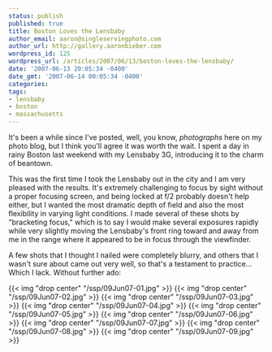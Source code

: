 ```yaml
---
status: publish
published: true
title: Boston Loves the Lensbaby
author_email: aaron@singleservingphoto.com
author_url: http://gallery.aaronbieber.com
wordpress_id: 125
wordpress_url: /articles/2007/06/13/boston-loves-the-lensbaby/
date: '2007-06-13 20:05:34 -0400'
date_gmt: '2007-06-14 00:05:34 -0400'
categories:
tags:
- lensbaby
- boston
- massachusetts
---
```


It's been a while since I've posted, well, you know, _photographs_
here on my photo blog, but I think you'll agree it was worth the wait. I
spent a day in rainy Boston last weekend with my Lensbaby 3G,
introducing it to the charm of beantown. <!--more-->

This was the first time I took the Lensbaby out in the city and I am
very pleased with the results. It's extremely challenging to focus by
sight without a proper focusing screen, and being locked at f/2 probably
doesn't help either, but I wanted the most dramatic depth of field and
also the most flexibility in varying light conditions. I made several of
these shots by "bracketing focus," which is to say I would make several
exposures rapidly while very slightly moving the Lensbaby's front ring
toward and away from me in the range where it appeared to be in focus
through the viewfinder.

A few shots that I thought I nailed were completely blurry, and others
that I wasn't sure about came out very well, so that's a testament to
practice... Which I lack. Without further ado:

{{< img "drop center" "/ssp/09Jun07-01.jpg" >}}
{{< img "drop center" "/ssp/09Jun07-02.jpg" >}}
{{< img "drop center" "/ssp/09Jun07-03.jpg" >}}
{{< img "drop center" "/ssp/09Jun07-04.jpg" >}}
{{< img "drop center" "/ssp/09Jun07-05.jpg" >}}
{{< img "drop center" "/ssp/09Jun07-06.jpg" >}}
{{< img "drop center" "/ssp/09Jun07-07.jpg" >}}
{{< img "drop center" "/ssp/09Jun07-08.jpg" >}}
{{< img "drop center" "/ssp/09Jun07-09.jpg" >}}

